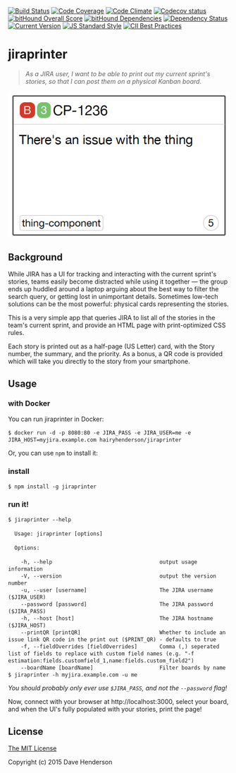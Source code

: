 [![Build Status][circleci-image]][circleci-url]
[![Code Coverage][coverage-image]][coverage-url]
[![Code Climate][climate-image]][climate-url]
[![Codecov status][codecov-image]][codecov-url]
[![bitHound Overall Score][bithound-overall-image]][bithound-url]
[![bitHound Dependencies][bithound-deps-image]][bithound-deps-url]
[![Dependency Status][gemnasium-image]][gemnasium-url]
[![Current Version][npm-image]][npm-url]
[![JS Standard Style][js-standard-image]][js-standard-url]
[![CII Best Practices][cii-bp-image]][cii-bp-url]

# jiraprinter

> _As a JIRA user, I want to be able to print out my current sprint's stories,
so that I can post them on a physical Kanban board._

![Sample output](sample_card.png)

## Background

While JIRA has a UI for tracking and interacting with the current sprint's stories, teams easily become distracted while using it together &mdash; the group ends up huddled around a laptop arguing about the best way to filter the search query, or getting lost in unimportant details. Sometimes low-tech solutions can be the most powerful: physical cards representing the stories.

This is a very simple app that queries JIRA to list all of the stories in the team's current sprint, and provide an HTML page with print-optimized CSS rules.

Each story is printed out as a half-page (US Letter) card, with the Story number, the summary, and the priority. As a bonus, a QR code is provided which will take you directly to the story from your smartphone.

## Usage

### with Docker

You can run jiraprinter in Docker:

```console
$ docker run -d -p 8080:80 -e JIRA_PASS -e JIRA_USER=me -e JIRA_HOST=myjira.example.com hairyhenderson/jiraprinter
```

Or, you can use `npm` to install it:

### install

```console
$ npm install -g jiraprinter
```

### run it!

```console
$ jiraprinter --help

  Usage: jiraprinter [options]

  Options:

    -h, --help                                  output usage information
    -V, --version                               output the version number
    -u, --user [username]                       The JIRA username ($JIRA_USER)
    --password [password]                       The JIRA password ($JIRA_PASS)
    -h, --host [host]                           The JIRA hostname ($JIRA_HOST)
    --printQR [printQR]                         Whether to include an issue link QR code in the print out ($PRINT_QR) - defaults to true
    -f, --fieldOverrides [fieldOverrides]       Comma (,) seperated list of fields to replace with custom field names (e.g. "-f estimation:fields.customfield_1,name:fields.custom_field2")
    --boardName [boardName]                     Filter boards by name
$ jiraprinter -h myjira.example.com -u me
```

_You should probably only ever use `$JIRA_PASS`, and not the `--password` flag!_

Now, connect with your browser at http://localhost:3000, select your board, and when the UI's fully populated with your stories, print the page!

## License

[The MIT License](http://opensource.org/licenses/MIT)

Copyright (c) 2015 Dave Henderson

[circleci-image]: https://img.shields.io/circleci/project/hairyhenderson/jiraprinter.svg?style=flat
[circleci-url]: https://circleci.com/gh/hairyhenderson/jiraprinter

[coverage-image]: https://img.shields.io/codeclimate/coverage/github/hairyhenderson/jiraprinter.svg?style=flat
[coverage-url]: https://codeclimate.com/github/hairyhenderson/jiraprinter

[climate-image]: https://img.shields.io/codeclimate/github/hairyhenderson/jiraprinter.svg?style=flat
[climate-url]: https://codeclimate.com/github/hairyhenderson/jiraprinter

[gemnasium-image]: https://img.shields.io/gemnasium/hairyhenderson/jiraprinter.svg?style=flat
[gemnasium-url]: https://gemnasium.com/hairyhenderson/jiraprinter

[npm-image]: https://img.shields.io/npm/v/jiraprinter.svg?style=flat
[npm-url]: https://npmjs.org/package/jiraprinter

[waffle-ready-image]: https://badge.waffle.io/hairyhenderson/jiraprinter.svg?label=ready&title=Ready
[waffle-progress-image]: https://badge.waffle.io/hairyhenderson/jiraprinter.svg?label=in+progress&title=In+Progress
[waffle-url]: https://waffle.io/hairyhenderson/jiraprinter

[js-standard-image]: https://img.shields.io/badge/code%20style-standard-brightgreen.svg?style=flat
[js-standard-url]: http://standardjs.com/

[bithound-overall-image]: https://www.bithound.io/github/hairyhenderson/jiraprinter/badges/score.svg
[bithound-url]: https://www.bithound.io/github/hairyhenderson/jiraprinter

[bithound-deps-image]: https://www.bithound.io/github/hairyhenderson/jiraprinter/badges/dependencies.svg
[bithound-deps-url]: https://www.bithound.io/github/hairyhenderson/jiraprinter/master/dependencies/npm

[codecov-image]: https://img.shields.io/codecov/c/github/hairyhenderson/jiraprinter.svg
[codecov-url]: https://codecov.io/gh/hairyhenderson/jiraprinter

[cii-bp-image]: https://bestpractices.coreinfrastructure.org/projects/338/badge
[cii-bp-url]: https://bestpractices.coreinfrastructure.org/projects/338

